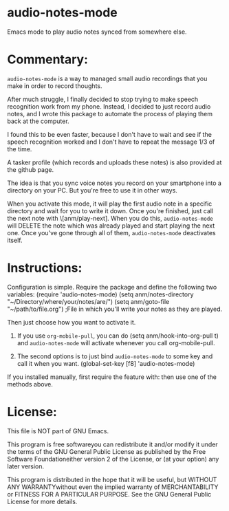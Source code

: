 audio-notes-mode
================

Emacs mode to play audio notes synced from somewhere else.


Commentary:
===

`audio-notes-mode` is a way to managed small audio recordings that
you make in order to record thoughts.

After much struggle, I finally decided to stop trying to make
speech recognition work from my phone. Instead, I decided to just
record audio notes, and I wrote this package to automate the
process of playing them back at the computer.

I found this to be even faster, because I don't have to wait and
see if the speech recognition worked and I don't have to repeat the
message 1/3 of the time.

A tasker profile (which records and uploads these notes) is also
provided at the github page.

The idea is that you sync voice notes you record on your
smartphone into a directory on your PC. But you're free to use it
in other ways.

When you activate this mode, it will play the first audio note in a
specific directory and wait for you to write it down. Once you're
finished, just call the next note with \\[anm/play-next]. When you
do this, `audio-notes-mode` will DELETE the note which was already
played and start playing the next one. Once you've gone through all
of them, `audio-notes-mode` deactivates itself.

Instructions:
===

Configuration is simple. Require the package and define the following two variables:
    (require 'audio-notes-mode)
    (setq anm/notes-directory "~/Directory/where/your/notes/are/")
    (setq anm/goto-file "~/path/to/file.org") ;File in which you'll write your notes as they are played.

Then just choose how you want to activate it.
1) If you use `org-mobile-pull`, you can do
    (setq anm/hook-into-org-pull t)
   and `audio-notes-mode` will activate whenever you call
   org-mobile-pull.
   
2) The second options is to just bind `audio-notes-mode` to
   some key and call it when you want.
    (global-set-key [f8] 'audio-notes-mode)

If you installed manually, first require the feature with:
then use one of the methods above.

License:
===

This file is NOT part of GNU Emacs.

This program is free softwareyou can redistribute it and/or
modify it under the terms of the GNU General Public License
as published by the Free Software Foundationeither version 2
of the License, or (at your option) any later version.

This program is distributed in the hope that it will be useful,
but WITHOUT ANY WARRANTYwithout even the implied warranty of
MERCHANTABILITY or FITNESS FOR A PARTICULAR PURPOSE.  See the
GNU General Public License for more details.

